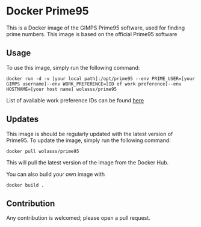 # Docker Prime95

This is a Docker image of the GIMPS Prime95 software, used for finding prime numbers. This image is based on the official Prime95 software

## Usage

To use this image, simply run the following command:

```
docker run -d -v [your local path]:/opt/prime95 --env PRIME_USER=[your GIMPS username]--env WORK_PREFERENCE=[ID of work preference]--env HOSTNAME=[your host name] wolasss/prime95
```

List of available work preference IDs can be found [here](https://www.mersenne.org/worktypes/)

## Updates

This image is should be regularly updated with the latest version of Prime95. To update the image, simply run the following command:

```
docker pull wolasss/prime95
```

This will pull the latest version of the image from the Docker Hub. 

You can also build your own image with 

```
docker build .
```

## Contribution 

Any contribution is welcomed; please open a pull request.